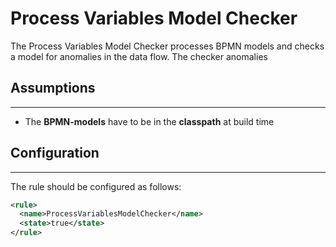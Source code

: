 Process Variables Model Checker
=================================
The Process Variables Model Checker processes BPMN models and checks a model for anomalies in the data flow. The checker anomalies 

## Assumptions
----------------------------------------------
- The **BPMN-models** have to be in the **classpath** at build time

## Configuration
------------------------------------------
The rule should be configured as follows:
```xml
<rule>
  <name>ProcessVariablesModelChecker</name>
  <state>true</state>
</rule>

```

